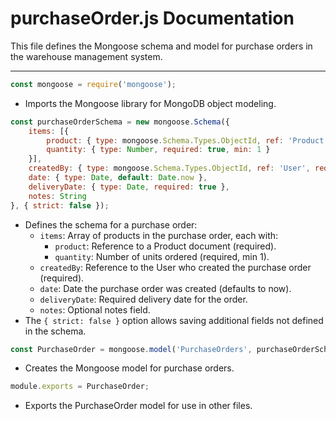 # purchaseOrder.js Documentation

This file defines the Mongoose schema and model for purchase orders in the warehouse management system.

---

```js
const mongoose = require('mongoose');
```
- Imports the Mongoose library for MongoDB object modeling.

```js
const purchaseOrderSchema = new mongoose.Schema({
    items: [{
        product: { type: mongoose.Schema.Types.ObjectId, ref: 'Product', required: true },
        quantity: { type: Number, required: true, min: 1 }
    }],
    createdBy: { type: mongoose.Schema.Types.ObjectId, ref: 'User', required: true },
    date: { type: Date, default: Date.now },
    deliveryDate: { type: Date, required: true },
    notes: String
}, { strict: false });
```
- Defines the schema for a purchase order:
  - `items`: Array of products in the purchase order, each with:
    - `product`: Reference to a Product document (required).
    - `quantity`: Number of units ordered (required, min 1).
  - `createdBy`: Reference to the User who created the purchase order (required).
  - `date`: Date the purchase order was created (defaults to now).
  - `deliveryDate`: Required delivery date for the order.
  - `notes`: Optional notes field.
- The `{ strict: false }` option allows saving additional fields not defined in the schema.

```js
const PurchaseOrder = mongoose.model('PurchaseOrders', purchaseOrderSchema);
```
- Creates the Mongoose model for purchase orders.

```js
module.exports = PurchaseOrder;
```
- Exports the PurchaseOrder model for use in other files.
